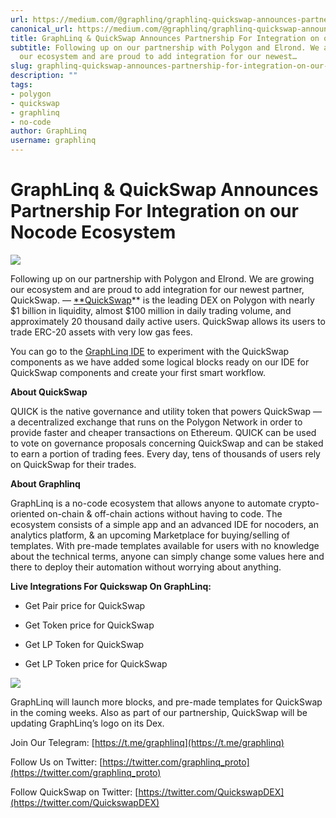 ```yaml
---
url: https://medium.com/@graphlinq/graphlinq-quickswap-announces-partnership-for-integration-on-our-nocode-ecosystem-706f16d20c9f
canonical_url: https://medium.com/@graphlinq/graphlinq-quickswap-announces-partnership-for-integration-on-our-nocode-ecosystem-706f16d20c9f
title: GraphLinq & QuickSwap Announces Partnership For Integration on our Nocode Ecosystem
subtitle: Following up on our partnership with Polygon and Elrond. We are growing
  our ecosystem and are proud to add integration for our newest…
slug: graphlinq-quickswap-announces-partnership-for-integration-on-our-nocode-ecosystem
description: ""
tags:
- polygon
- quickswap
- graphlinq
- no-code
author: GraphLinq
username: graphlinq
---
```


# **GraphLinq & QuickSwap Announces Partnership For Integration on our Nocode Ecosystem**

![][image_ref_MSo2R0hxS2lLVWRQajc0cFpsU25JZjVnLmpwZWc=]

Following up on our partnership with Polygon and Elrond. We are growing our ecosystem and are proud to add integration for our newest partner, QuickSwap. — [**QuickSwap](https://info.quickswap.exchange/home)** is the leading DEX on Polygon with nearly $1 billion in liquidity, almost $100 million in daily trading volume, and approximately 20 thousand daily active users. QuickSwap allows its users to trade ERC-20 assets with very low gas fees.

You can go to the [GraphLinq IDE](https://app.graphlinq.io/) to experiment with the QuickSwap components as we have added some logical blocks ready on our IDE for QuickSwap components and create your first smart workflow.

**About QuickSwap**

QUICK is the native governance and utility token that powers QuickSwap — a decentralized exchange that runs on the Polygon Network in order to provide faster and cheaper transactions on Ethereum. QUICK can be used to vote on governance proposals concerning QuickSwap and can be staked to earn a portion of trading fees. Every day, tens of thousands of users rely on QuickSwap for their trades.

**About Graphlinq**

GraphLinq is a no-code ecosystem that allows anyone to automate crypto-oriented on-chain & off-chain actions without having to code. The ecosystem consists of a simple app and an advanced IDE for nocoders, an analytics platform, & an upcoming Marketplace for buying/selling of templates. With pre-made templates available for users with no knowledge about the technical terms, anyone can simply change some values here and there to deploy their automation without worrying about anything.

**Live Integrations For Quickswap On GraphLinq:**

* Get Pair price for QuickSwap

* Get Token price for QuickSwap

* Get LP Token for QuickSwap

* Get LP Token price for QuickSwap

![][image_ref_MCpyRVZIWXF5dTFISDdnSHJY]

GraphLinq will launch more blocks, and pre-made templates for QuickSwap in the coming weeks. Also as part of our partnership, QuickSwap will be updating GraphLinq’s logo on its Dex.

Join Our Telegram: [https://t.me/graphlinq](https://t.me/graphlinq)

Follow Us on Twitter: [https://twitter.com/graphlinq_proto](https://twitter.com/graphlinq_proto)

Follow QuickSwap on Twitter: [https://twitter.com/QuickswapDEX](https://twitter.com/QuickswapDEX)


[image_ref_MSo2R0hxS2lLVWRQajc0cFpsU25JZjVnLmpwZWc=]: data:image/jpeg;base64,
[image_ref_MCpyRVZIWXF5dTFISDdnSHJY]: data:application/octet-stream;base64,
